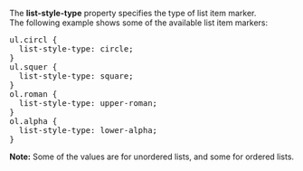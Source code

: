The <b>list-style-type</b> property specifies the type of list item marker.
<br>
The following example shows some of the available list item markers:
<pre>
ul.circl {
  list-style-type: circle;
}
ul.squer {
  list-style-type: square;
}
ol.roman {
  list-style-type: upper-roman;
}
ol.alpha {
  list-style-type: lower-alpha;
}
</pre>
<b>Note:</b> Some of the values are for unordered lists, and some for ordered lists.
